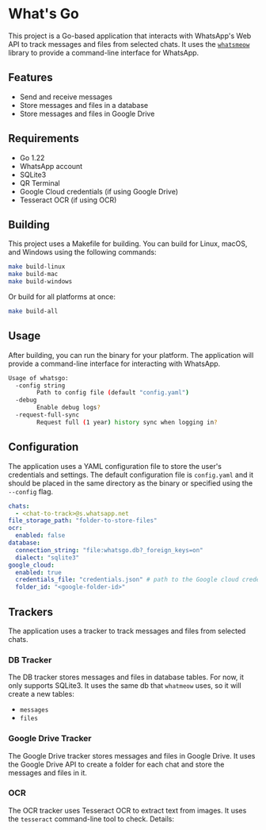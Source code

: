 # What's Go

This project is a Go-based application that interacts with WhatsApp's Web API
to track messages and files from selected chats.
It uses the [`whatsmeow`](https://github.com/tulir/whatsmeow/tree/main) library
to provide a command-line interface for WhatsApp.

## Features

- Send and receive messages
- Store messages and files in a database
- Store messages and files in Google Drive

## Requirements

- Go 1.22
- WhatsApp account
- SQLite3
- QR Terminal
- Google Cloud credentials (if using Google Drive)
- Tesseract OCR (if using OCR)

## Building

This project uses a Makefile for building. You can build for Linux, macOS, and Windows using the following commands:

```bash
make build-linux
make build-mac
make build-windows
```

Or build for all platforms at once:

```bash
make build-all
```

## Usage

After building, you can run the binary for your platform.
The application will provide a command-line interface for interacting with WhatsApp.

```bash
Usage of whatsgo:
  -config string
    	Path to config file (default "config.yaml")
  -debug
    	Enable debug logs?
  -request-full-sync
    	Request full (1 year) history sync when logging in?
```

## Configuration

The application uses a YAML configuration file to store the user's credentials and settings.
The default configuration file is `config.yaml` and it should be placed in the same directory as the binary
or specified using the `--config` flag.

```yaml
chats:
  - <chat-to-track>@s.whatsapp.net
file_storage_path: "folder-to-store-files"
ocr:
  enabled: false
database:
  connection_string: "file:whatsgo.db?_foreign_keys=on"
  dialect: "sqlite3"
google_cloud:
  enabled: true
  credentials_file: "credentials.json" # path to the Google cloud credentials file, details on how to get it here: https://developers.google.com/sheets/api/quickstart/go
  folder_id: "<google-folder-id>"
```

## Trackers

The application uses a tracker to track messages and files from selected chats.

### DB Tracker

The DB tracker stores messages and files in database tables.
For now, it only supports SQLite3.
It uses the same db that `whatmeow` uses, so it will create a new tables:

- `messages`
- `files`


### Google Drive Tracker

The Google Drive tracker stores messages and files in Google Drive.
It uses the Google Drive API to create a folder for each chat and store the messages and files in it.

### OCR

The OCR tracker uses Tesseract OCR to extract text from images.
It uses the `tesseract` command-line tool to check.
Details: 
